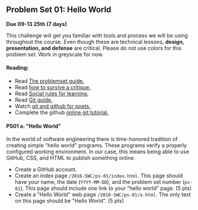 ## Problem Set 01:  Hello World

__Due 09-13 25th (7 days)__

This challenge will get you familiar with tools and process we will be using throughout the course. Even though these are technical lessons, __design, presentation, and defense__ are critical. Please do not use colors for this problem set. Work in greyscale for now.

#### Reading:
- Read [The problemset guide.](../ps-guide.html)
- Read [how to survive a critique.](http://www.aiga.org/how-to-survive-a-critique/)
- Read [Social rules for learning.](https://www.recurse.com/manual#sub-sec-social-rules)
- Read [Git guide.](http://rogerdudler.github.io/git-guide/)
- Watch [git and github for poets.](http://bit.ly/2bvuszy)
- Complete the github [online git tutorial.](https://try.github.io/levels/1/challenges/1)

#### PS01 a: "Hello World"
In the world of software engineering there is time-honored tradition of creating simple "hello world" programs.  These programs verify a properly configured working environment. In our case, this means being able to use GitHub, CSS, and HTML to publish something online.
* Create a GitHub account.
* Create an index page `/2016-SWC/ps-01/index.html`. This page should have your name, the date (`YYYY-MM-DD`), and the problem set number (`ps-01`). This page should include one link to your "hello world" page. (5 pts) 
* Create a "Hello World" web page `/2016-SWC/ps-01/a.html`. The only text on this page should be "Hello World". (5 pts)


<script>
$(document).ready(function () {
   solutions("ps-01");
});
</script>